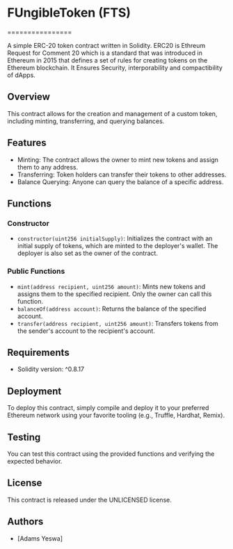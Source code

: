 # FUngibleToken (FTS)
================

A simple ERC-20 token contract written in Solidity. ERC20 is Ethreum Request for Comment 20 which is a standard that was introduced in Ethereum in 2015 that defines a set of rules for creating tokens on the Ethereum blockchain. It Ensures Security, interporability and  compactibility of dApps.

## Overview

This contract allows for the creation and management of a custom token, including minting, transferring, and querying balances.

## Features

* Minting: The contract allows the owner to mint new tokens and assign them to any address.
* Transferring: Token holders can transfer their tokens to other addresses.
* Balance Querying: Anyone can query the balance of a specific address.

## Functions

### Constructor

* `constructor(uint256 initialSupply)`: Initializes the contract with an initial supply of tokens, which are minted to the deployer's wallet. The deployer is also set as the owner of the contract.

### Public Functions

* `mint(address recipient, uint256 amount)`: Mints new tokens and assigns them to the specified recipient. Only the owner can call this function.
* `balanceOf(address account)`: Returns the balance of the specified account.
* `transfer(address recipient, uint256 amount)`: Transfers tokens from the sender's account to the recipient's account.

## Requirements

* Solidity version: ^0.8.17

## Deployment

To deploy this contract, simply compile and deploy it to your preferred Ethereum network using your favorite tooling (e.g., Truffle, Hardhat, Remix).

## Testing

You can test this contract using the provided functions and verifying the expected behavior.

## License

This contract is released under the UNLICENSED license.

## Authors

* [Adams Yeswa]
